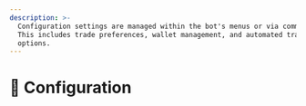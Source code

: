 ```yaml
---
description: >-
  Configuration settings are managed within the bot's menus or via commands.
  This includes trade preferences, wallet management, and automated trading
  options.
---
```


# 📑 Configuration

